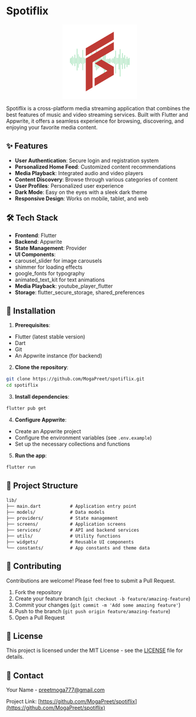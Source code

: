 # Spotiflix

<p align="center">
<img src="assets/images/spotiflix_logo.png" alt="Spotiflix Logo" width="200"/>
</p>

Spotiflix is a cross-platform media streaming application that combines the best features of music and video streaming services. Built with Flutter and Appwrite, it offers a seamless experience for browsing, discovering, and enjoying your favorite media content.

## ✨ Features

- **User Authentication**: Secure login and registration system
- **Personalized Home Feed**: Customized content recommendations
- **Media Playback**: Integrated audio and video players
- **Content Discovery**: Browse through various categories of content
- **User Profiles**: Personalized user experience
- **Dark Mode**: Easy on the eyes with a sleek dark theme
- **Responsive Design**: Works on mobile, tablet, and web

## 🛠️ Tech Stack

- **Frontend**: Flutter
- **Backend**: Appwrite
- **State Management**: Provider
- **UI Components**:
- carousel_slider for image carousels
- shimmer for loading effects
- google_fonts for typography
- animated_text_kit for text animations
- **Media Playback**: youtube_player_flutter
- **Storage**: flutter_secure_storage, shared_preferences

## 🚀 Installation

1. **Prerequisites**:
- Flutter (latest stable version)
- Dart
- Git
- An Appwrite instance (for backend)

2. **Clone the repository**:
```bash
git clone https://github.com/MogaPreet/spotiflix.git
cd spotiflix
```

3. **Install dependencies**:
```bash
flutter pub get
```

4. **Configure Appwrite**:
- Create an Appwrite project
- Configure the environment variables (see `.env.example`)
- Set up the necessary collections and functions

5. **Run the app**:
```bash
flutter run
```

## 📁 Project Structure

```
lib/
├── main.dart           # Application entry point
├── models/             # Data models
├── providers/          # State management
├── screens/            # Application screens
├── services/           # API and backend services
├── utils/              # Utility functions
├── widgets/            # Reusable UI components
└── constants/          # App constants and theme data
```

<!-- ## 📸 Screenshots

<p align="center">
<img src="screenshots/home.png" alt="Home Screen" width="200"/>
<img src="screenshots/player.png" alt="Player Screen" width="200"/>
<img src="screenshots/profile.png" alt="Profile Screen" width="200"/>
</p> -->

## 🤝 Contributing

Contributions are welcome! Please feel free to submit a Pull Request.

1. Fork the repository
2. Create your feature branch (`git checkout -b feature/amazing-feature`)
3. Commit your changes (`git commit -m 'Add some amazing feature'`)
4. Push to the branch (`git push origin feature/amazing-feature`)
5. Open a Pull Request

## 📝 License

This project is licensed under the MIT License - see the [LICENSE](LICENSE) file for details.

## 📧 Contact

Your Name - preetmoga777@gmail.com

Project Link: [https://github.com/MogaPreet/spotiflix](https://github.com/MogaPreet/spotiflix)
